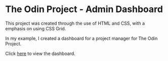 # The Odin Project - Admin Dashboard

This project was created through the use of HTML and CSS, with a emphasis on using CSS Grid. 

In my example, I created a dashboard for a project manager for The Odin Project. 

Click [here](https://laumt9.github.io/admin-dashboard/) to view the dashboard.
